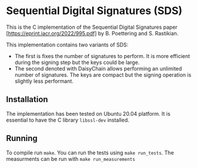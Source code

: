 # Sequential Digital Signatures (SDS)

This is the C implementation of the Sequential Digital Signatures paper
[https://eprint.iacr.org/2022/995.pdf] by B. Poettering and S. Rastikian.

This implementation contains two variants of SDS:
- The first is fixes the number of signatures to perform. It is more efficient during the signing step but the keys could be large.
- The second denoted with DaisyChain allows performing an unlimited number of signatures. The keys are compact but the signing operation is slightly less performant.


## Installation
The implementation has been tested on Ubuntu 20.04 platform.
It is essential to have the C library `libssl-dev` installed.

## Running
To compile run `make`.
You can run the tests using `make run_tests`.
The measurments can be run with `make run_measurements`